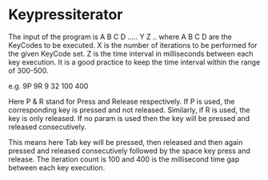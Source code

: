 # Keypressiterator

The input of the program is A B C D ..... Y Z .. where A B C D are the KeyCodes to be executed. X is the number of iterations to be performed for the given KeyCode set. Z is the time interval in milliseconds between each key execution. It is a good practice to keep the time interval within the range of 300-500.

e.g. 9P 9R 9 32 100 400

Here P & R stand for Press and Release respectively. If P is used, the corresponding key is pressed and not released. Similarly, if R is used, the key is only released. If no param is used then the key will be pressed and released consecutively.

This means here Tab key will be pressed, then released and then again pressed and released consecutively followed by the space key press and release. The iteration count is 100 and 400 is the millisecond time gap between each key execution.
